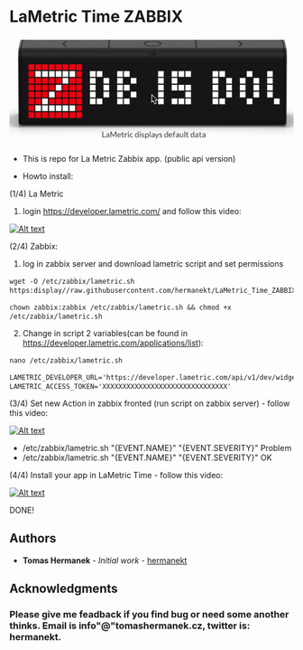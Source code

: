 # LaMetric Time ZABBIX

![alt LaMetric_Time_ZABBIX](https://github.com/hermanekt/LaMetric_Time_ZABBIX/raw/master/howto/LaMetric_Zabbix.gif)

* This is repo for La Metric Zabbix app. (public api version)

* Howto install:

(1/4) La Metric
1) login https://developer.lametric.com/ and follow this video:

[![Alt text](https://img.youtube.com/vi/Cv3dO27zAGo/0.jpg)](https://www.youtube.com/watch?v=Cv3dO27zAGo)


(2/4) Zabbix:
1) log in zabbix server and download lametric script and set permissions
```
wget -O /etc/zabbix/lametric.sh https:display//raw.githubusercontent.com/hermanekt/LaMetric_Time_ZABBIX/master/lametric.sh
```
```
chown zabbix:zabbix /etc/zabbix/lametric.sh && chmod +x /etc/zabbix/lametric.sh
```
2) Change in script 2 variables(can be found in https://developer.lametric.com/applications/list):
```
nano /etc/zabbix/lametric.sh
```
```
LAMETRIC_DEVELOPER_URL='https://developer.lametric.com/api/v1/dev/widget/update/com.lametric.YOUR_APP_ID'
LAMETRIC_ACCESS_TOKEN='XXXXXXXXXXXXXXXXXXXXXXXXXXXXXXX'
```

(3/4) Set new Action in zabbix fronted (run script on zabbix server) - follow this video:

[![Alt text](https://img.youtube.com/vi/qvIWWdYpcLI/0.jpg)](https://www.youtube.com/watch?v=qvIWWdYpcLI)

* /etc/zabbix/lametric.sh "{EVENT.NAME}" "{EVENT.SEVERITY}" Problem
* /etc/zabbix/lametric.sh "{EVENT.NAME}" "{EVENT.SEVERITY}" OK

(4/4) Install your app in LaMetric Time - follow this video:

[![Alt text](https://img.youtube.com/vi/CIDScOpNKLg/0.jpg)](https://www.youtube.com/watch?v=CIDScOpNKLg)

DONE!

## Authors

* **Tomas Hermanek** - *Initial work* - [hermanekt](https://github.com/hermanekt)

## Acknowledgments

### Please give me feadback if you find bug or need some another thinks. Email is info"@"tomashermanek.cz, twitter is: hermanekt.
